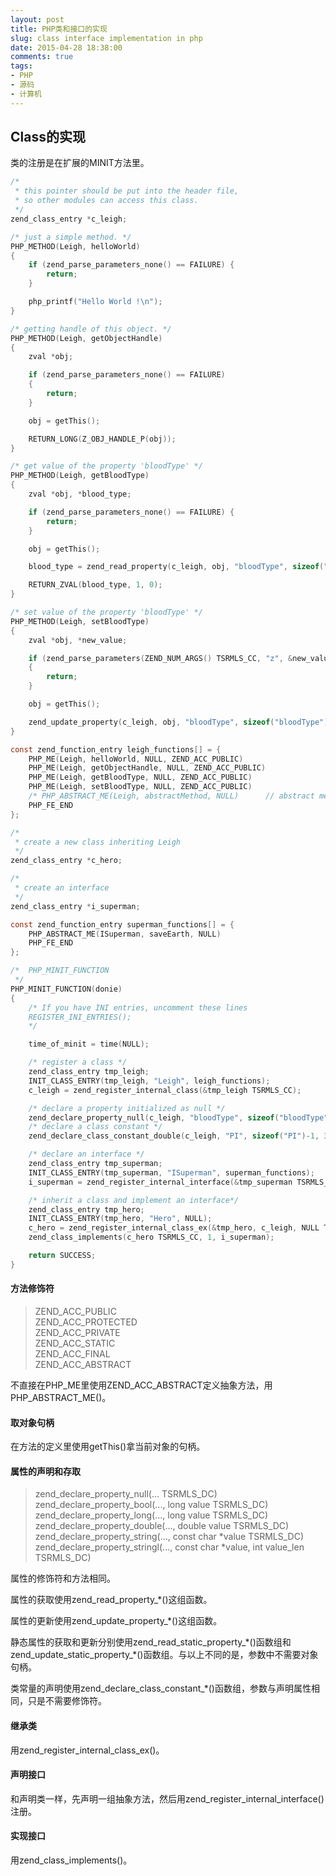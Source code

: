 ```yaml
---
layout: post
title: PHP类和接口的实现
slug: class interface implementation in php
date: 2015-04-28 18:38:00
comments: true
tags:
- PHP
- 源码
- 计算机
---
```


## Class的实现

类的注册是在扩展的MINIT方法里。

```c
/*
 * this pointer should be put into the header file,
 * so other modules can access this class.
 */
zend_class_entry *c_leigh;

/* just a simple method. */
PHP_METHOD(Leigh, helloWorld)
{
    if (zend_parse_parameters_none() == FAILURE) {
        return;
    }

    php_printf("Hello World !\n");
}

/* getting handle of this object. */
PHP_METHOD(Leigh, getObjectHandle)
{
	zval *obj;

	if (zend_parse_parameters_none() == FAILURE)
	{
		return;
	}

	obj = getThis();

	RETURN_LONG(Z_OBJ_HANDLE_P(obj));
}

/* get value of the property 'bloodType' */
PHP_METHOD(Leigh, getBloodType)
{
	zval *obj, *blood_type;

	if (zend_parse_parameters_none() == FAILURE) {
        return;
    }

	obj = getThis();

    blood_type = zend_read_property(c_leigh, obj, "bloodType", sizeof("bloodType") - 1, 1 TSRMLS_CC);

    RETURN_ZVAL(blood_type, 1, 0);
}

/* set value of the property 'bloodType' */
PHP_METHOD(Leigh, setBloodType)
{
	zval *obj, *new_value;

	if (zend_parse_parameters(ZEND_NUM_ARGS() TSRMLS_CC, "z", &new_value) == FAILURE)
	{
		return;
	}

	obj = getThis();

	zend_update_property(c_leigh, obj, "bloodType", sizeof("bloodType")-1, new_value TSRMLS_CC);
}

const zend_function_entry leigh_functions[] = {
	PHP_ME(Leigh, helloWorld, NULL, ZEND_ACC_PUBLIC)
	PHP_ME(Leigh, getObjectHandle, NULL, ZEND_ACC_PUBLIC)
	PHP_ME(Leigh, getBloodType, NULL, ZEND_ACC_PUBLIC)
	PHP_ME(Leigh, setBloodType, NULL, ZEND_ACC_PUBLIC)
	/* PHP_ABSTRACT_ME(Leigh, abstractMethod, NULL)      // abstract method */
	PHP_FE_END
};

/*
 * create a new class inheriting Leigh
 */
zend_class_entry *c_hero;

/*
 * create an interface
 */
zend_class_entry *i_superman;

const zend_function_entry superman_functions[] = {
	PHP_ABSTRACT_ME(ISuperman, saveEarth, NULL)
	PHP_FE_END
};

/*  PHP_MINIT_FUNCTION
 */
PHP_MINIT_FUNCTION(donie)
{
	/* If you have INI entries, uncomment these lines
	REGISTER_INI_ENTRIES();
	*/

	time_of_minit = time(NULL);

	/* register a class */
	zend_class_entry tmp_leigh;
	INIT_CLASS_ENTRY(tmp_leigh, "Leigh", leigh_functions);
	c_leigh = zend_register_internal_class(&tmp_leigh TSRMLS_CC);

	/* declare a property initialized as null */
	zend_declare_property_null(c_leigh, "bloodType", sizeof("bloodType")-1, ZEND_ACC_PUBLIC TSRMLS_CC);
	/* declare a class constant */
	zend_declare_class_constant_double(c_leigh, "PI", sizeof("PI")-1, 3.1415926 TSRMLS_CC);

	/* declare an interface */
	zend_class_entry tmp_superman;
	INIT_CLASS_ENTRY(tmp_superman, "ISuperman", superman_functions);
	i_superman = zend_register_internal_interface(&tmp_superman TSRMLS_CC);

	/* inherit a class and implement an interface*/
	zend_class_entry tmp_hero;
	INIT_CLASS_ENTRY(tmp_hero, "Hero", NULL);
	c_hero = zend_register_internal_class_ex(&tmp_hero, c_leigh, NULL TSRMLS_CC);
	zend_class_implements(c_hero TSRMLS_CC, 1, i_superman);

	return SUCCESS;
}
```

#### 方法修饰符

>ZEND_ACC_PUBLIC  
>ZEND_ACC_PROTECTED  
>ZEND_ACC_PRIVATE  
>ZEND_ACC_STATIC  
>ZEND_ACC_FINAL  
>ZEND_ACC_ABSTRACT  

不直接在PHP_ME里使用ZEND_ACC_ABSTRACT定义抽象方法，用PHP_ABSTRACT_ME()。

#### 取对象句柄

在方法的定义里使用getThis()拿当前对象的句柄。

#### 属性的声明和存取

>zend_declare_property_null(... TSRMLS_DC)  
>zend_declare_property_bool(..., long value TSRMLS_DC)  
>zend_declare_property_long(..., long value TSRMLS_DC)  
>zend_declare_property_double(..., double value TSRMLS_DC)  
>zend_declare_property_string(..., const char *value TSRMLS_DC)  
>zend_declare_property_stringl(..., const char *value, int value_len TSRMLS_DC)  

属性的修饰符和方法相同。

属性的获取使用zend_read_property_*()这组函数。

属性的更新使用zend_update_property_*()这组函数。

静态属性的获取和更新分别使用zend\_read\_static\_property\_\*()函数组和zend\_update\_static\_property\_\*()函数组。与以上不同的是，参数中不需要对象句柄。

类常量的声明使用zend_declare_class_constant_*()函数组，参数与声明属性相同，只是不需要修饰符。

#### 继承类

用zend_register_internal_class_ex()。

#### 声明接口

和声明类一样，先声明一组抽象方法，然后用zend_register_internal_interface()注册。

#### 实现接口

用zend_class_implements()。
